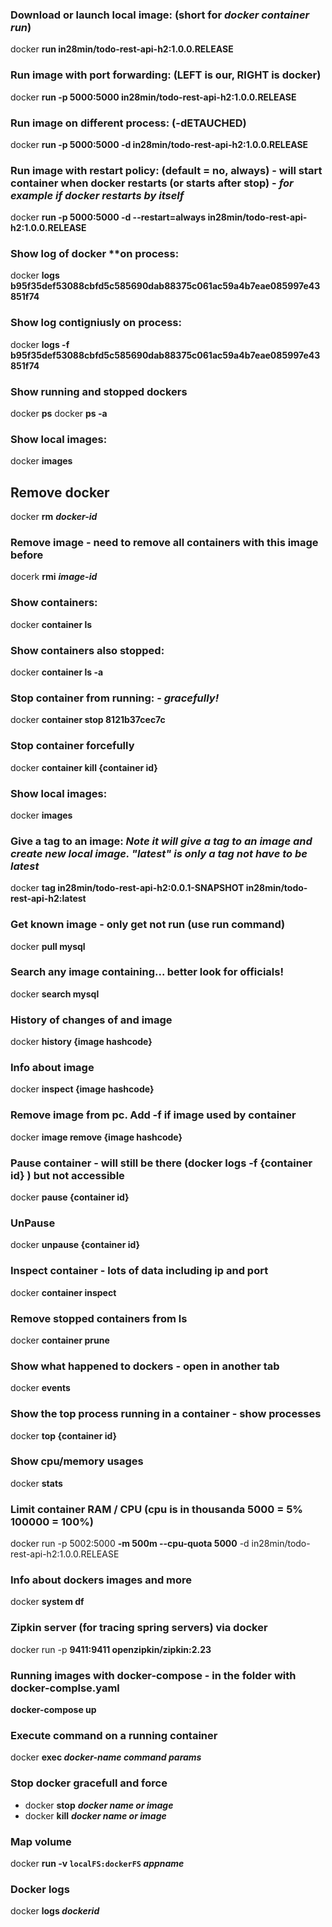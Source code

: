 ### Download or launch local image: (short for *docker container run*)
docker **run in28min/todo-rest-api-h2:1.0.0.RELEASE**

### Run image with port forwarding: (LEFT is our, RIGHT is docker)
docker **run -p 5000:5000 in28min/todo-rest-api-h2:1.0.0.RELEASE**

### Run image on different process: (-dETAUCHED)
docker **run -p 5000:5000 -d in28min/todo-rest-api-h2:1.0.0.RELEASE**

### Run image with restart policy: (default = no, always) - will start container when docker restarts (or starts after stop) - *for example if docker restarts by itself*
docker **run -p 5000:5000 -d --restart=always in28min/todo-rest-api-h2:1.0.0.RELEASE**

### Show log of docker **on process:
docker **logs b95f35def53088cbfd5c585690dab88375c061ac59a4b7eae085997e43851f74**

### Show log contigniusly on process:
docker **logs -f b95f35def53088cbfd5c585690dab88375c061ac59a4b7eae085997e43851f74**

### Show running and stopped dockers
docker **ps**
docker **ps -a**

### Show local images:
docker **images**

## Remove docker
docker **rm** ***docker-id***

### Remove image - need to remove all containers with this image before
docerk **rmi** ***image-id***

### Show containers:
docker **container ls**

### Show containers also stopped:
docker **container ls -a**

### Stop container from running: - *gracefully!*
docker **container stop 8121b37cec7c**

### Stop container forcefully
docker **container kill {container id}**

### Show local images:
docker **images**

### Give a tag to an image: ***Note*** *it will give a tag to an image and create new local image. "latest" is only a tag not have to be latest*
docker **tag in28min/todo-rest-api-h2:0.0.1-SNAPSHOT in28min/todo-rest-api-h2:latest**

### Get known image - only get not run (use run command)
docker **pull mysql**

### Search any image containing... better look for officials!
docker **search mysql**

### History of changes of and image
docker **history {image hashcode}**

### Info about image
docker **inspect {image hashcode}**

### Remove image from pc. Add -f if image used by container
docker **image remove {image hashcode}** 

### Pause container - will still be there (docker logs -f {container id} ) but not accessible
docker **pause {container id}**

### UnPause
docker **unpause {container id}**

### Inspect container - lots of data including ip and port 
docker **container inspect**

### Remove stopped containers from ls
docker **container prune**

### Show what happened to dockers - open in another tab
docker **events** 

### Show the top process running in a container - show processes
docker **top {container id}**

### Show cpu/memory usages 
docker **stats**

### Limit container RAM / CPU (cpu is in thousanda 5000 = 5% 100000 = 100%)
docker run -p 5002:5000 **-m 500m --cpu-quota 5000** -d in28min/todo-rest-api-h2:1.0.0.RELEASE

### Info about dockers images and more
docker **system df**

### Zipkin server (for tracing spring servers) via docker 
docker run -p **9411:9411 openzipkin/zipkin:2.23**

### Running images with docker-compose - in the folder with docker-complse.yaml
**docker-compose up**

### Execute command on a running container
docker **exec *docker-name* *command* *params***

### Stop docker gracefull and force
* docker **stop** ***docker name or image***
* docker **kill** ***docker name or image***

### Map volume
docker **run -v `localFS:dockerFS` *appname***

### Docker logs
docker **logs *dockerid***